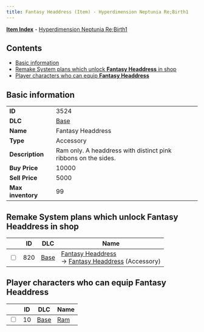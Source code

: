 ```yaml
---
title: Fantasy Headdress (Item) - Hyperdimension Neptunia Re;Birth1
---
```


[**Item Index**](/neptunia/rb1/item/index.html) - [Hyperdimension Neptunia Re;Birth1](/neptunia/rb1)

## Contents

- [Basic information](#basic-information)
- [Remake System plans which unlock **Fantasy Headdress** in shop](#remake-system-plans-which-unlock-fantasy-headdress-in-shop)
- [Player characters who can equip **Fantasy Headdress**](#player-characters-who-can-equip-fantasy-headdress)

## Basic information

|   |   |
| -- | -- |
| **ID** | 3524 |
| **DLC** | [Base](/neptunia/rb1/dlc/1-base.html) |
| **Name** | Fantasy Headdress |
| **Type** | Accessory |
| **Description** | Ram only. A headdress with distinct pink ribbons on the sides. |
| **Buy Price** | 10000 |
| **Sell Price** | 5000 |
| **Max inventory** | 99 |


## Remake System plans which unlock **Fantasy Headdress** in shop

|    | ID | DLC | Name |
| -- | -- | --- | ---- |
| <input type="checkbox" id="rb1-remake-1-820" class="trackbox" /> | 820 | [Base](/neptunia/rb1/dlc/1-base.html) | [Fantasy Headdress](/neptunia/rb1/remake/1-820-fantasy-headdress.html)<br /> → [Fantasy Headdress](/neptunia/rb1/item/1-3524-fantasy-headdress.html) (Accessory) |


## Player characters who can equip **Fantasy Headdress**

|    | ID | DLC | Name |
| -- | -- | --- | ---- |
| <input type="checkbox" id="rb1-player-1-10" class="trackbox" /> | 10 | [Base](/neptunia/rb1/dlc/1-base.html) | [Ram](/neptunia/rb1/player/1-10-ram.html) |
